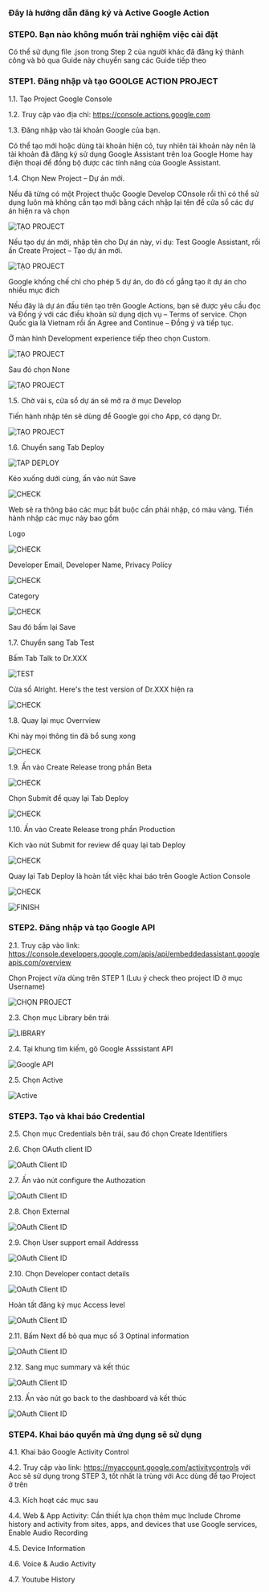 ### Đây là hướng dẫn đăng ký và Active Google Action

### STEP0. Bạn nào không muốn trải nghiệm việc cài đặt

Có thể sử dụng file .json trong Step 2 của người khác đã đăng ký thành công và bỏ qua Guide này chuyển sang các Guide tiếp theo

### STEP1. Đăng nhập và tạo GOOLGE ACTION PROJECT

1.1. Tạo Project Google Console

1.2. Truy cập vào địa chỉ: https://console.actions.google.com

1.3. Đăng nhập vào tài khoản Google của bạn. 

Có thể tạo mới hoặc dùng tài khoản hiện có, tuy nhiên tài khoản này nên là tài khoản đã đăng ký sử dụng Google Assistant trên loa Google Home hay điện thoại để đồng bộ được các tính năng của Google Assistant.

1.4. Chọn New Project – Dự án mới.

Nếu đã từng có một Project thuộc Google Develop COnsole rồi thì có thể sử dụng luôn mà không cần tạo mới bằng cách nhập lại tên để cửa sổ các dự án hiện ra và chọn

![TẠO PROJECT](https://cdn.pimylifeup.com/wp-content/uploads/2018/03/01-Actions-on-Google.png)

Nếu tạo dự án mới, nhập tên cho Dự án này, ví dụ: Test Google Assistant, rồi ấn Create Project – Tạo dự án mới.

![TẠO PROJECT](https://github.com/phanmemkhoinghiep/google_assistant_vietnamese_speaking/blob/main/image/create_new_project_01.jpg)

Google khống chế chỉ cho phép 5 dự án, do đó cố gắng tạo ít dự án cho nhiều mục đích

Nếu đây là dự án đầu tiên tạo trên Google Actions, bạn sẽ được yêu cầu đọc và Đồng ý với các điều khoản sử dụng dịch vụ – Terms of service. Chọn Quốc gia là Vietnam rồi ấn Agree and Continue – Đồng ý và tiếp tục.

Ở màn hình Development experience tiếp theo chọn Custom.

![TẠO PROJECT](https://github.com/phanmemkhoinghiep/google_assistant_vietnamese_speaking/blob/main/image/select_project_type_01.jpg)

Sau đó chọn None

![TẠO PROJECT](https://github.com/phanmemkhoinghiep/google_assistant_vietnamese_speaking/blob/main/image/select_project_type_02.jpg)

1.5. Chờ vài s, cửa sổ dự án sẽ mở ra ở mục Develop

Tiến hành nhập tên sẽ dùng để Google gọi cho App, có dạng Dr.

![TẠO PROJECT](https://github.com/phanmemkhoinghiep/google_assistant_vietnamese_speaking/blob/main/image/create_name.jpg)

1.6. Chuyển sang Tab Deploy

![TAP DEPLOY](https://github.com/phanmemkhoinghiep/google_assistant_vietnamese_speaking/blob/main/image/deploy_02.jpg)

Kéo xuống dưới cùng, ấn vào nút Save

![CHECK ](https://github.com/phanmemkhoinghiep/google_assistant_vietnamese_speaking/blob/main/image/deploy_02.jpg)

Web sẽ ra thông báo các mục bắt buộc cần phải nhập, có màu vàng. Tiến hành nhập các mục này bao gồm

Logo

![CHECK ](https://github.com/phanmemkhoinghiep/google_assistant_vietnamese_speaking/blob/main/image/deploy_021.jpg)

Developer Email, Developer Name, Privacy Policy

![CHECK ](https://github.com/phanmemkhoinghiep/google_assistant_vietnamese_speaking/blob/main/image/deploy_022.jpg)

Category

![CHECK ](https://github.com/phanmemkhoinghiep/google_assistant_vietnamese_speaking/blob/main/image/deploy_023.jpg)

Sau đó bấm lại Save

1.7. Chuyển sang Tab Test

Bấm Tab Talk to Dr.XXX

![TEST](https://github.com/phanmemkhoinghiep/google_assistant_vietnamese_speaking/blob/main/image/test_app_01.jpg)

Cửa sổ Alright. Here's the test version of Dr.XXX hiện ra

![CHECK ](https://github.com/phanmemkhoinghiep/google_assistant_vietnamese_speaking/blob/main/image/test_app_02.jpg)

1.8. Quay lại mục Overrview

Khi này mọi thông tin đã bổ sung xong 

![CHECK ](https://github.com/phanmemkhoinghiep/google_assistant_vietnamese_speaking/blob/main/image/overview_01.jpg)

1.9. Ấn vào Create Release trong phần Beta

![CHECK ](https://github.com/phanmemkhoinghiep/google_assistant_vietnamese_speaking/blob/main/image/deploy_04.jpg)

Chọn Submit để quay lại Tab Deploy

![CHECK ](https://github.com/phanmemkhoinghiep/google_assistant_vietnamese_speaking/blob/main/image/deploy_05.jpg)

1.10. Ấn vào Create Release trong phần Production

Kích vào nút Submit for review để quay lại tab Deploy

![CHECK ](https://github.com/phanmemkhoinghiep/google_assistant_vietnamese_speaking/blob/main/image/deploy_06.jpg)

Quay lại Tab Deploy là hoàn tất việc khai báo trên Google Action Console

![CHECK ](https://github.com/phanmemkhoinghiep/google_assistant_vietnamese_speaking/blob/main/image/deploy_07.jpg)

![FINISH ](https://github.com/phanmemkhoinghiep/google_assistant_vietnamese_speaking/blob/main/image/finish_action.jpg)


### STEP2. Đăng nhập và tạo Google API

2.1. Truy cập vào link: https://console.developers.google.com/apis/api/embeddedassistant.googleapis.com/overview

Chọn Project vừa dùng trên STEP 1 (Lưu ý check theo project ID ở mục Username)

![CHỌN PROJECT ](https://github.com/phanmemkhoinghiep/google_assistant_vietnamese_speaking/blob/main/image/google_project_01.jpg)

2.3. Chọn mục Library bên trái

![LIBRARY](https://github.com/phanmemkhoinghiep/google_assistant_vietnamese_speaking/blob/main/image/active_api_01.jpg)

2.4. Tại khung tìm kiếm, gõ Google Asssistant API

![Google API](https://github.com/phanmemkhoinghiep/google_assistant_vietnamese_speaking/blob/main/image/active_api_02.jpg)

2.5. Chọn Active

![Active](https://github.com/phanmemkhoinghiep/google_assistant_vietnamese_speaking/blob/main/image/active_api_03.jpg)

### STEP3. Tạo và khai báo Credential

2.5. Chọn mục Credentials bên trái, sau đó chọn Create Identifiers

2.6. Chọn OAuth client ID

![OAuth Client ID](https://github.com/phanmemkhoinghiep/google_assistant_vietnamese_speaking/blob/main/image/credential_01.jpg)

2.7. Ấn vào nút configure the Authozation

![OAuth Client ID](https://github.com/phanmemkhoinghiep/google_assistant_vietnamese_speaking/blob/main/image/credential_02.jpg)

2.8. Chọn External

![OAuth Client ID](https://github.com/phanmemkhoinghiep/google_assistant_vietnamese_speaking/blob/main/image/credential_03.jpg)

2.9. Chọn User support email Addresss

![OAuth Client ID](https://github.com/phanmemkhoinghiep/google_assistant_vietnamese_speaking/blob/main/image/credential_04.jpg)

2.10. Chọn Developer contact details

![OAuth Client ID](https://github.com/phanmemkhoinghiep/google_assistant_vietnamese_speaking/blob/main/image/credential_05.jpg)

Hoàn tất đăng ký mục Access level

![OAuth Client ID](https://github.com/phanmemkhoinghiep/google_assistant_vietnamese_speaking/blob/main/image/credential_06.jpg)

2.11. Bấm Next để bỏ qua mục số 3 Optinal information

![OAuth Client ID](https://github.com/phanmemkhoinghiep/google_assistant_vietnamese_speaking/blob/main/image/credential_07.jpg)

2.12. Sang mục summary và kết thúc

![OAuth Client ID](https://github.com/phanmemkhoinghiep/google_assistant_vietnamese_speaking/blob/main/image/credential_08.jpg)

2.13. Ấn vào nút go back to the dashboard và kết thúc

![OAuth Client ID](https://github.com/phanmemkhoinghiep/google_assistant_vietnamese_speaking/blob/main/image/credential_09.jpg)

### STEP4. Khai báo quyền mà ứng dụng sẽ sử dụng

4.1. Khai báo Google Activity Control

4.2. Truy cập vào link: https://myaccount.google.com/activitycontrols với Acc sẽ sử dụng trong STEP 3, tốt nhất là trùng với Acc dùng để tạo Project ở trên

4.3. Kích hoạt các mục sau

4.4. Web & App Activity: Cần thiết lựa chọn thêm mục Include Chrome history and activity from sites, apps, and devices that use Google services, Enable Audio Recording

4.5. Device Information

4.6. Voice & Audio Activity

4.7. Youtube History

